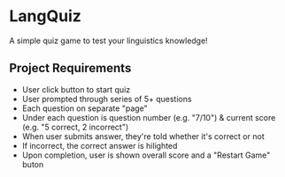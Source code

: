 # LangQuiz

A simple quiz game to test your linguistics knowledge!

## Project Requirements

* User click button to start quiz
* User prompted through series of 5+ questions
* Each question on separate "page"
* Under each question is question number (e.g. "7/10") & current score (e.g. "5 correct, 2 incorrect")
* When user submits answer, they're told whether it's correct or not
* If incorrect, the correct answer is hilighted
* Upon completion, user is shown overall score and a "Restart Game" buton
